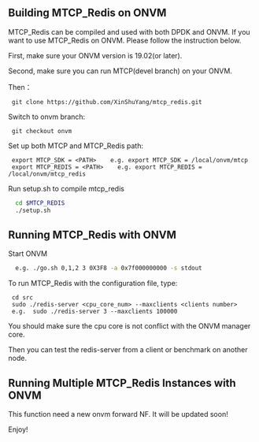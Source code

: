 Building MTCP_Redis on ONVM
--------------

MTCP_Redis can be compiled and used with both DPDK and ONVM. If you want to use MTCP_Redis on ONVM. Please follow the instruction below.    

First, make sure your ONVM version is 19.02(or later).  

Second, make sure you can run MTCP(devel branch) on your ONVM.  

Then：

     git clone https://github.com/XinShuYang/mtcp_redis.git

Switch to onvm branch:

     git checkout onvm

Set up both MTCP and MTCP_Redis path:

     export MTCP_SDK = <PATH>    e.g. export MTCP_SDK = /local/onvm/mtcp
     export MTCP_REDIS = <PATH>    e.g. export MTCP_REDIS = /local/onvm/mtcp_redis

Run setup.sh to compile mtcp_redis
```bash
  cd $MTCP_REDIS  
  ./setup.sh  
```

Running MTCP_Redis with ONVM
-------------
Start ONVM
```bash
  e.g. ./go.sh 0,1,2 3 0X3F8 -a 0x7f000000000 -s stdout
```

To run MTCP_Redis with the configuration file, type:

     cd src
     sudo ./redis-server <cpu_core_num> --maxclients <clients number>
     e.g.  sudo ./redis-server 3 --maxclients 100000

You should make sure the cpu core is not conflict with the ONVM manager core.  

Then you can test the redis-server from a client or benchmark on another node.  

Running Multiple MTCP_Redis Instances with ONVM
-------------
This function need a new onvm forward NF. It will be updated soon!

Enjoy!
